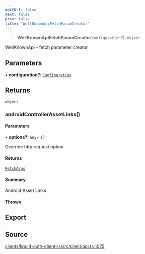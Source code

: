 ```yaml
---
editUrl: false
next: false
prev: false
title: "WellKnownApiFetchParamCreator"
---
```


> **WellKnownApiFetchParamCreator**(`configuration`?): `object`

WellKnownApi - fetch parameter creator

## Parameters

• **configuration?**: [`Configuration`](/reference/typescript/auth/client/classes/configuration/)

## Returns

`object`

### androidControllerAssetLinks()

#### Parameters

• **options?**: `any`= `{}`

Override http request option.

#### Returns

[`FetchArgs`](/reference/typescript/auth/client/interfaces/fetchargs/)

#### Summary

Android Asset Links

#### Throws

## Export

## Source

[clients/liquid-auth-client-js/src/client/api.ts:1075](https://github.com/algorandfoundation/liquid-auth/blob/8878aa0007608386baa019f80c46f90dd8baec70/clients/liquid-auth-client-js/src/client/api.ts#L1075)
